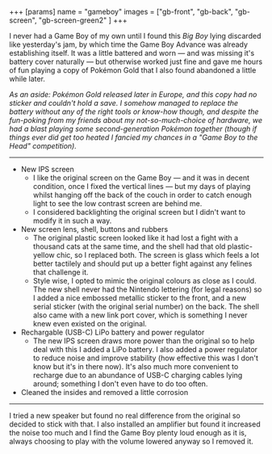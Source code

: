 +++
[params]
  name = "gameboy"
  images = ["gb-front", "gb-back",
            "gb-screen", "gb-screen-green2" ]
+++

I never had a Game Boy of my own until I found this
*Big Boy* lying discarded like yesterday's jam, by which
time the Game Boy Advance was already establishing itself. It
was a little battered and worn — and was missing it's battery
cover naturally — but otherwise worked just fine and gave me
hours of fun playing a copy of Pokémon Gold that I also found 
abandoned a little while later.

*As an aside: Pokémon Gold released later in Europe,
and this copy had no sticker and couldn't hold a save. I
somehow managed to replace the battery without any of the
right tools or know-how though, and despite the fun-poking
from my friends about my not-so-much-choice of hardware, we
had a blast playing some second-generation Pokémon together
(though if things ever did get too heated I fancied my chances
in a "Game Boy to the Head" competition).*

---
   
- New IPS screen
  - I like the
  original screen on the Game Boy — and it was in decent
  condition, once I fixed the vertical lines — but my days
  of playing whilst hanging off the back of the couch in
  order to catch enough light to see the low contrast screen
  are behind me.
  - I considered backlighting the original screen
    but I didn't want to modify it in such a way.
- New screen lens, shell, buttons and rubbers
  - The original plastic screen looked like it had lost a
    fight with a thousand cats at the same time, and the shell
    had that old plastic-yellow chic, so I replaced both. The
    screen is glass which feels a lot better tactilely and
    should put up a better fight against any felines that
    challenge it.
  - Style wise, I opted to mimic the original colours as close
    as I could. The new shell never had the Nintendo lettering
    (for legal reasons) so I added a nice embossed metallic
    sticker to the front, and a new serial sticker (with the
    original serial number) on the back. The shell also came
    with a new link port cover, which is something I never
    knew even existed on the original.
- Rechargable (USB-C) LiPo battery and power regulator
  - The new IPS screen draws more power than the original so
    to help deal with this I added a LiPo battery.
    I also added a power regulator to reduce noise and improve
    stability (how effective this was I don't know but it's in
    there now). It's also much more convenient to recharge due
    to an abundance of USB-C charging cables lying around;
    something I don't even have to do too often.
- Cleaned the insides and removed a little corrosion

---

I tried a new speaker but found no real difference from the
original so decided to stick with that. I also installed an
amplifier but found it increased the noise too much and I
find the Game Boy plenty loud enough as it is, always choosing
to play with the volume lowered anyway so I removed it.
